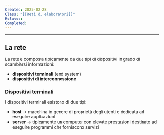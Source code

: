 ```yaml
---
Created: 2025-02-28
Class: "[[Reti di elaboratori]]"
Related: 
Completed:
---
```

---
## La rete
La rete è composta tipicamente da due tipi di dispositivi in grado di scambiarsi informazioni:
- **dispositivi terminali** (end system)
- **dispositivi di interconnessione**

### Dispositivi terminali
I dispositivi terminali esistono di due tipi:
- **host** → macchina in genere di proprietà degli utenti e dedicata ad eseguire applicazioni
- **server** → tipicamente un computer con elevate prestazioni destinato ad eseguire programmi che forniscono servizi
